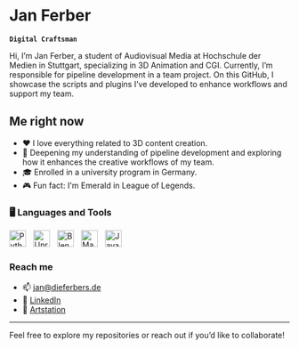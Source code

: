 # Jan Ferber

**`Digital Craftsman`**

Hi, I’m Jan Ferber, a student of Audiovisual Media at Hochschule der Medien in Stuttgart, specializing in 3D Animation and CGI. Currently, I’m responsible for pipeline development in a team project. On this GitHub, I showcase the scripts and plugins I’ve developed to enhance workflows and support my team.

## Me right now

- ♥️ I love everything related to 3D content creation.
- 🌱 Deepening my understanding of pipeline development and exploring how it enhances the creative workflows of my team.
- 🎓 Enrolled in a university program in Germany.
- 🎮 Fun fact: I'm Emerald in League of Legends.

### 🖥️ Languages and Tools 

<img align="left" alt="Python" width="30px" style="padding-right:10px;" src="https://cdn.jsdelivr.net/gh/devicons/devicon/icons/python/python-plain.svg" />
<img align="left" alt="Unreal" width="30px" style="padding-right:10px;" src="https://cdn.jsdelivr.net/gh/devicons/devicon@latest/icons/unrealengine/unrealengine-original.svg" />
<img align="left" alt="Blender" width="30px" style="padding-right:10px;" src="https://cdn.jsdelivr.net/gh/devicons/devicon@latest/icons/blender/blender-original.svg" />
<img align="left" alt="Maya" width="30px" style="padding-right:10px;" src="https://cdn.jsdelivr.net/gh/devicons/devicon@latest/icons/maya/maya-original.svg" />
<img align="left" alt="Java" width="30px" style="padding-right:10px;" src="https://cdn.jsdelivr.net/gh/devicons/devicon@latest/icons/java/java-original.svg" />
<br />

#

### Reach me

- 📫 jan@dieferbers.de
- 💼 [LinkedIn](https://www.linkedin.com/in/jan-ferber-0498a92bb/)
- 🎨 [Artstation](https://www.artstation.com/jan_29_07)

---

Feel free to explore my repositories or reach out if you’d like to collaborate!
